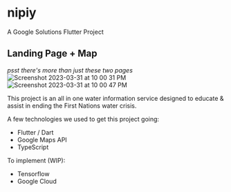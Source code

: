 # nipiy

A Google Solutions Flutter Project

## Landing Page + Map
*psst there's more than just these two pages*
![Screenshot 2023-03-31 at 10 00 31 PM](https://user-images.githubusercontent.com/42753355/229260524-cb03b241-e318-4ad0-b202-f0d690e39c7e.png)
![Screenshot 2023-03-31 at 10 00 47 PM](https://user-images.githubusercontent.com/42753355/229260528-a856b4b2-8154-4f7e-b958-159ecd94aca8.png)


This project is an all in one water information service designed to educate & assist in ending the First Nations water crisis.

A few technologies we used to get this project going:

- Flutter / Dart
- Google Maps API
- TypeScript

To implement (WIP):
- Tensorflow
- Google Cloud
